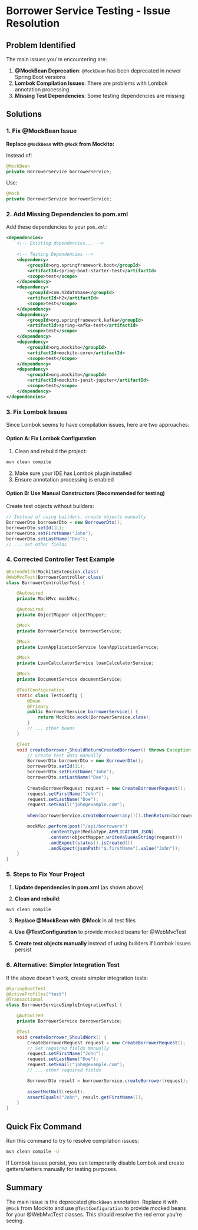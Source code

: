 # Borrower Service Testing - Issue Resolution

## Problem Identified

The main issues you're encountering are:

1. **@MockBean Deprecation**: `@MockBean` has been deprecated in newer Spring Boot versions
2. **Lombok Compilation Issues**: There are problems with Lombok annotation processing
3. **Missing Test Dependencies**: Some testing dependencies are missing

## Solutions

### 1. Fix @MockBean Issue

**Replace `@MockBean` with `@Mock` from Mockito:**

Instead of:
```java
@MockBean
private BorrowerService borrowerService;
```

Use:
```java
@Mock
private BorrowerService borrowerService;
```

### 2. Add Missing Dependencies to pom.xml

Add these dependencies to your `pom.xml`:

```xml
<dependencies>
    <!-- Existing dependencies... -->
    
    <!-- Testing Dependencies -->
    <dependency>
        <groupId>org.springframework.boot</groupId>
        <artifactId>spring-boot-starter-test</artifactId>
        <scope>test</scope>
    </dependency>
    <dependency>
        <groupId>com.h2database</groupId>
        <artifactId>h2</artifactId>
        <scope>test</scope>
    </dependency>
    <dependency>
        <groupId>org.springframework.kafka</groupId>
        <artifactId>spring-kafka-test</artifactId>
        <scope>test</scope>
    </dependency>
    <dependency>
        <groupId>org.mockito</groupId>
        <artifactId>mockito-core</artifactId>
        <scope>test</scope>
    </dependency>
    <dependency>
        <groupId>org.mockito</groupId>
        <artifactId>mockito-junit-jupiter</artifactId>
        <scope>test</scope>
    </dependency>
</dependencies>
```

### 3. Fix Lombok Issues

Since Lombok seems to have compilation issues, here are two approaches:

#### Option A: Fix Lombok Configuration
1. Clean and rebuild the project:
```bash
mvn clean compile
```

2. Make sure your IDE has Lombok plugin installed
3. Ensure annotation processing is enabled

#### Option B: Use Manual Constructors (Recommended for testing)

Create test objects without builders:

```java
// Instead of using builders, create objects manually
BorrowerDto borrowerDto = new BorrowerDto();
borrowerDto.setId(1L);
borrowerDto.setFirstName("John");
borrowerDto.setLastName("Doe");
// ... set other fields
```

### 4. Corrected Controller Test Example

```java
@ExtendWith(MockitoExtension.class)
@WebMvcTest(BorrowerController.class)
class BorrowerControllerTest {

    @Autowired
    private MockMvc mockMvc;

    @Autowired
    private ObjectMapper objectMapper;

    @Mock
    private BorrowerService borrowerService;

    @Mock
    private LoanApplicationService loanApplicationService;

    @Mock
    private LoanCalculatorService loanCalculatorService;

    @Mock
    private DocumentService documentService;

    @TestConfiguration
    static class TestConfig {
        @Bean
        @Primary
        public BorrowerService borrowerService() {
            return Mockito.mock(BorrowerService.class);
        }
        // ... other beans
    }

    @Test
    void createBorrower_ShouldReturnCreatedBorrower() throws Exception {
        // Create test data manually
        BorrowerDto borrowerDto = new BorrowerDto();
        borrowerDto.setId(1L);
        borrowerDto.setFirstName("John");
        borrowerDto.setLastName("Doe");
        
        CreateBorrowerRequest request = new CreateBorrowerRequest();
        request.setFirstName("John");
        request.setLastName("Doe");
        request.setEmail("john@example.com");
        
        when(borrowerService.createBorrower(any())).thenReturn(borrowerDto);

        mockMvc.perform(post("/api/borrowers")
                .contentType(MediaType.APPLICATION_JSON)
                .content(objectMapper.writeValueAsString(request)))
                .andExpect(status().isCreated())
                .andExpect(jsonPath("$.firstName").value("John"));
    }
}
```

### 5. Steps to Fix Your Project

1. **Update dependencies in pom.xml** (as shown above)

2. **Clean and rebuild**:
```bash
mvn clean compile
```

3. **Replace @MockBean with @Mock** in all test files

4. **Use @TestConfiguration** to provide mocked beans for @WebMvcTest

5. **Create test objects manually** instead of using builders if Lombok issues persist

### 6. Alternative: Simpler Integration Test

If the above doesn't work, create simpler integration tests:

```java
@SpringBootTest
@ActiveProfiles("test")
@Transactional
class BorrowerServiceSimpleIntegrationTest {

    @Autowired
    private BorrowerService borrowerService;

    @Test
    void createBorrower_ShouldWork() {
        CreateBorrowerRequest request = new CreateBorrowerRequest();
        // Set required fields manually
        request.setFirstName("John");
        request.setLastName("Doe");
        request.setEmail("john@example.com");
        // ... other required fields

        BorrowerDto result = borrowerService.createBorrower(request);
        
        assertNotNull(result);
        assertEquals("John", result.getFirstName());
    }
}
```

## Quick Fix Command

Run this command to try to resolve compilation issues:

```bash
mvn clean compile -U
```

If Lombok issues persist, you can temporarily disable Lombok and create getters/setters manually for testing purposes.

## Summary

The main issue is the deprecated `@MockBean` annotation. Replace it with `@Mock` from Mockito and use `@TestConfiguration` to provide mocked beans for your @WebMvcTest classes. This should resolve the red error you're seeing.
